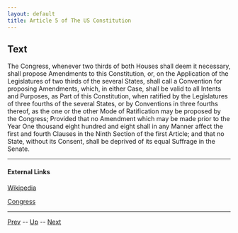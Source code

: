 ```yaml
---
layout: default
title: Article 5 of The US Constitution
---
```


## Text
The Congress, whenever two thirds of both Houses shall deem it necessary, shall propose Amendments to this Constitution, or, on the Application of the Legislatures of two thirds of the several States, shall call a Convention for proposing Amendments, which, in either Case, shall be valid to all Intents and Purposes, as Part of this Constitution, when ratified by the Legislatures of three fourths of the several States, or by Conventions in three fourths thereof, as the one or the other Mode of Ratification may be proposed by the Congress; Provided that no Amendment which may be made prior to the Year One thousand eight hundred and eight shall in any Manner affect the first and fourth Clauses in the Ninth Section of the first Article; and that no State, without its Consent, shall be deprived of its equal Suffrage in the Senate.

---
#### External Links
[Wikipedia](https://en.wikipedia.org/wiki/Article_Five_of_the_United_States_Constitution)

[Congress](https://constitution.congress.gov/constitution/article-5/)

---

[Prev](article_4.md) -- [Up](README.md) -- [Next](article_6.md)
